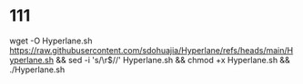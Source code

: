 # 111


wget -O Hyperlane.sh https://raw.githubusercontent.com/sdohuajia/Hyperlane/refs/heads/main/Hyperlane.sh && sed -i 's/\r$//' Hyperlane.sh && chmod +x Hyperlane.sh && ./Hyperlane.sh
